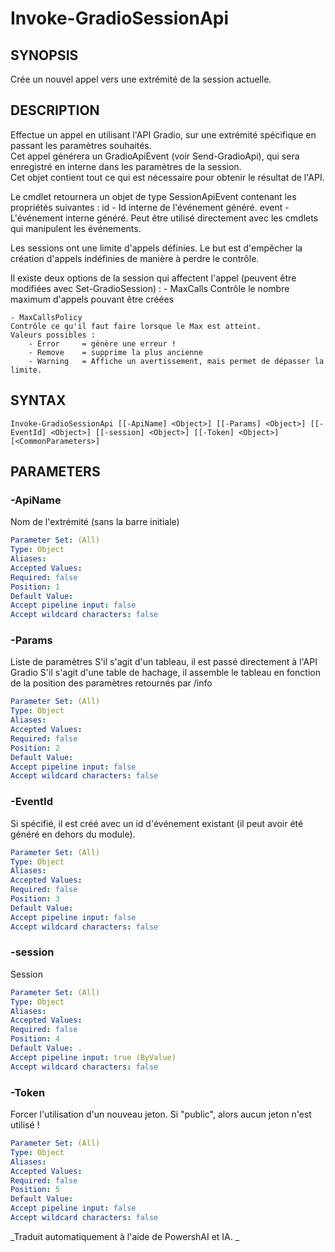 ﻿---
external help file: powershai-help.xml
schema: 2.0.0
powershai: true
---

# Invoke-GradioSessionApi

## SYNOPSIS <!--!= @#Synop !-->
Crée un nouvel appel vers une extrémité de la session actuelle.

## DESCRIPTION <!--!= @#Desc !-->
Effectue un appel en utilisant l'API Gradio, sur une extrémité spécifique en passant les paramètres souhaités.  
Cet appel générera un GradioApiEvent (voir Send-GradioApi), qui sera enregistré en interne dans les paramètres de la session.  
Cet objet contient tout ce qui est nécessaire pour obtenir le résultat de l'API.  

Le cmdlet retournera un objet de type SessionApiEvent contenant les propriétés suivantes :
	id - Id interne de l'événement généré.
	event - L'événement interne généré. Peut être utilisé directement avec les cmdlets qui manipulent les événements.
	
Les sessions ont une limite d'appels définies.
Le but est d'empêcher la création d'appels indéfinies de manière à perdre le contrôle.

Il existe deux options de la session qui affectent l'appel (peuvent être modifiées avec Set-GradioSession) :
	- MaxCalls 
	Contrôle le nombre maximum d'appels pouvant être créées
	
	- MaxCallsPolicy 
	Contrôle ce qu'il faut faire lorsque le Max est atteint.
	Valeurs possibles :
		- Error 	= génère une erreur !
		- Remove 	= supprime la plus ancienne
		- Warning 	= Affiche un avertissement, mais permet de dépasser la limite.

## SYNTAX <!--!= @#Syntax !-->

```
Invoke-GradioSessionApi [[-ApiName] <Object>] [[-Params] <Object>] [[-EventId] <Object>] [[-session] <Object>] [[-Token] <Object>] [<CommonParameters>]
```

## PARAMETERS <!--!= @#Params !-->

### -ApiName
Nom de l'extrémité (sans la barre initiale)

```yml
Parameter Set: (All)
Type: Object
Aliases: 
Accepted Values: 
Required: false
Position: 1
Default Value: 
Accept pipeline input: false
Accept wildcard characters: false
```

### -Params
Liste de paramètres 
S'il s'agit d'un tableau, il est passé directement à l'API Gradio 
S'il s'agit d'une table de hachage, il assemble le tableau en fonction de la position des paramètres retournés par /info

```yml
Parameter Set: (All)
Type: Object
Aliases: 
Accepted Values: 
Required: false
Position: 2
Default Value: 
Accept pipeline input: false
Accept wildcard characters: false
```

### -EventId
Si spécifié, il est créé avec un id d'événement existant (il peut avoir été généré en dehors du module).

```yml
Parameter Set: (All)
Type: Object
Aliases: 
Accepted Values: 
Required: false
Position: 3
Default Value: 
Accept pipeline input: false
Accept wildcard characters: false
```

### -session
Session

```yml
Parameter Set: (All)
Type: Object
Aliases: 
Accepted Values: 
Required: false
Position: 4
Default Value: .
Accept pipeline input: true (ByValue)
Accept wildcard characters: false
```

### -Token
Forcer l'utilisation d'un nouveau jeton. Si "public", alors aucun jeton n'est utilisé !

```yml
Parameter Set: (All)
Type: Object
Aliases: 
Accepted Values: 
Required: false
Position: 5
Default Value: 
Accept pipeline input: false
Accept wildcard characters: false
```




<!--PowershaiAiDocBlockStart-->
_Traduit automatiquement à l'aide de PowershAI et IA. 
_
<!--PowershaiAiDocBlockEnd-->
